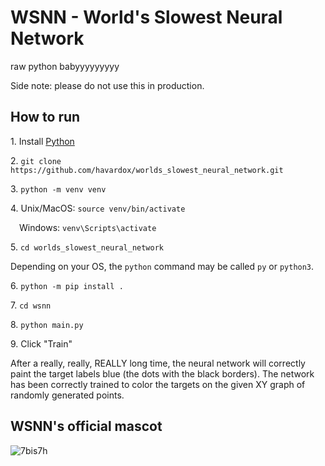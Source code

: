 # WSNN - World's Slowest Neural Network

raw python babyyyyyyyyy

Side note: please do not use this in production.

## How to run
1\. Install [Python](https://wiki.python.org/moin/BeginnersGuide/Download)

2\. `git clone https://github.com/havardox/worlds_slowest_neural_network.git`

3\. `python -m venv venv`

4\. Unix/MacOS: `source venv/bin/activate`

&emsp;Windows: `venv\Scripts\activate`

5\. `cd worlds_slowest_neural_network`

Depending on your OS, the `python` command may be called `py` or `python3`.

6\. `python -m pip install .`

7\. `cd wsnn`

8\. `python main.py`

9\. Click "Train"

After a really, really, REALLY long time, the neural network will correctly paint the target labels blue (the dots with the black borders).
The network has been correctly trained to color the targets on the given XY graph of randomly generated points.

## WSNN's official mascot

![7bis7h](https://user-images.githubusercontent.com/19144650/219683917-1c7352cf-571a-4f0b-9679-1db4af6f72f3.jpg)
